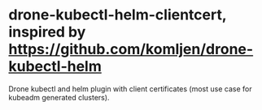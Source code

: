 # drone-kubectl-helm-clientcert, inspired by https://github.com/komljen/drone-kubectl-helm
Drone kubectl and helm plugin with client certificates (most use case for kubeadm generated clusters).
